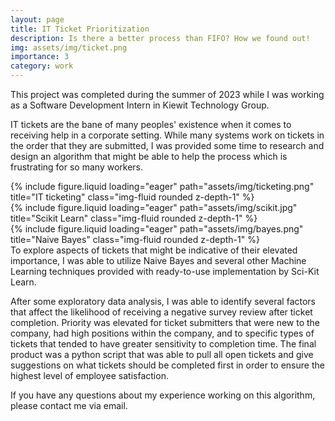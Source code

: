 ```yaml
---
layout: page
title: IT Ticket Prioritization
description: Is there a better process than FIFO? How we found out!
img: assets/img/ticket.png
importance: 3
category: work
---
```


This project was completed during the summer of 2023 while I was working as a Software Development Intern in Kiewit Technology Group.

IT tickets are the bane of many peoples' existence when it comes to receiving help in a corporate setting. While many systems work on tickets in the order that they are submitted, I was provided some time to research and design an algorithm that might be able to help the process which is frustrating for so many workers.

<div class="row">
    <div class="col-sm mt-3 mt-md-0">
        {% include figure.liquid loading="eager" path="assets/img/ticketing.png" title="IT ticketing" class="img-fluid rounded z-depth-1" %}
    </div>
    <div class="col-sm mt-3 mt-md-0">
        {% include figure.liquid loading="eager" path="assets/img/scikit.jpg" title="Scikit Learn" class="img-fluid rounded z-depth-1" %}
    </div>
    <div class="col-sm mt-3 mt-md-0">
        {% include figure.liquid loading="eager" path="assets/img/bayes.png" title="Naive Bayes" class="img-fluid rounded z-depth-1" %}
    </div>
</div>
<div class="caption">
    To explore aspects of tickets that might be indicative of their elevated importance, I was able to utilize Naive Bayes and several other Machine Learning techniques provided with ready-to-use implementation by Sci-Kit Learn.
</div>

After some exploratory data analysis, I was able to identify several factors that affect the likelihood of receiving a negative survey review after ticket completion. Priority was elevated for ticket submitters that were new to the company, had high positions within the company, and to specific types of tickets that tended to have greater sensitivity to completion time. The final product was a python script that was able to pull all open tickets and give suggestions on what tickets should be completed first in order to ensure the highest level of employee satisfaction.

If you have any questions about my experience working on this algorithm, please contact me via email.